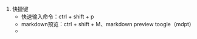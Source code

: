 1. 快捷键
     + 快速输入命令：ctrl + shift + p
     + markdown预览：ctrl + shift + M、markdown preview toogle（mdpt）
     + 
     
     


    

